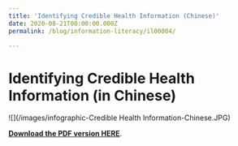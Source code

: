 ```yaml
---
title: 'Identifying Credible Health Information (Chinese)'
date: 2020-08-21T00:00:00.000Z
permalink: /blog/information-literacy/il00004/

---
```



<h1>Identifying Credible Health Information (in Chinese)</h1>

![](/images/infographic-Credible Health Information-Chinese.JPG)



**[Download the PDF version HERE](/files/infographic/IdentifyingCredible_Health_Information_Chinese.pdf)**.

